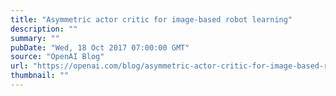 ```yaml
---
title: "Asymmetric actor critic for image-based robot learning"
description: ""
summary: ""
pubDate: "Wed, 18 Oct 2017 07:00:00 GMT"
source: "OpenAI Blog"
url: "https://openai.com/blog/asymmetric-actor-critic-for-image-based-robot-learning"
thumbnail: ""
---
```


